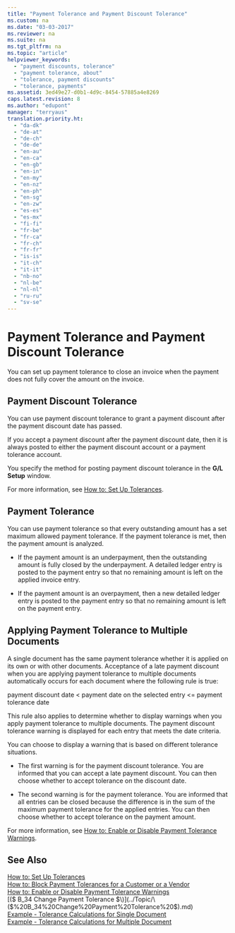 ```yaml
---
title: "Payment Tolerance and Payment Discount Tolerance"
ms.custom: na
ms.date: "03-03-2017"
ms.reviewer: na
ms.suite: na
ms.tgt_pltfrm: na
ms.topic: "article"
helpviewer_keywords: 
  - "payment discounts, tolerance"
  - "payment tolerance, about"
  - "tolerance, payment discounts"
  - "tolerance, payments"
ms.assetid: 3ed49e27-d0b1-4d9c-8454-57885a4e8269
caps.latest.revision: 8
ms.author: "edupont"
manager: "terryaus"
translation.priority.ht: 
  - "da-dk"
  - "de-at"
  - "de-ch"
  - "de-de"
  - "en-au"
  - "en-ca"
  - "en-gb"
  - "en-in"
  - "en-my"
  - "en-nz"
  - "en-ph"
  - "en-sg"
  - "en-zw"
  - "es-es"
  - "es-mx"
  - "fi-fi"
  - "fr-be"
  - "fr-ca"
  - "fr-ch"
  - "fr-fr"
  - "is-is"
  - "it-ch"
  - "it-it"
  - "nb-no"
  - "nl-be"
  - "nl-nl"
  - "ru-ru"
  - "sv-se"
---
```

# Payment Tolerance and Payment Discount Tolerance
You can set up payment tolerance to close an invoice when the payment does not fully cover the amount on the invoice.  
  
## Payment Discount Tolerance  
 You can use payment discount tolerance to grant a payment discount after the payment discount date has passed.  
  
 If you accept a payment discount after the payment discount date, then it is always posted to either the payment discount account or a payment tolerance account.  
  
 You specify the method for posting payment discount tolerance in the **G\/L Setup** window.  
  
 For more information, see [How to: Set Up Tolerances](../Finance/how-to-set-up-tolerances.md).  
  
## Payment Tolerance  
 You can use payment tolerance so that every outstanding amount has a set maximum allowed payment tolerance. If the payment tolerance is met, then the payment amount is analyzed.  
  
-   If the payment amount is an underpayment, then the outstanding amount is fully closed by the underpayment. A detailed ledger entry is posted to the payment entry so that no remaining amount is left on the applied invoice entry.  
  
-   If the payment amount is an overpayment, then a new detailed ledger entry is posted to the payment entry so that no remaining amount is left on the payment entry.  
  
## Applying Payment Tolerance to Multiple Documents  
 A single document has the same payment tolerance whether it is applied on its own or with other documents. Acceptance of a late payment discount when you are applying payment tolerance to multiple documents automatically occurs for each document where the following rule is true:  
  
 payment discount date \< payment date on the selected entry \<\= payment tolerance date  
  
 This rule also applies to determine whether to display warnings when you apply payment tolerance to multiple documents. The payment discount tolerance warning is displayed for each entry that meets the date criteria.  
  
 You can choose to display a warning that is based on different tolerance situations.  
  
-   The first warning is for the payment discount tolerance. You are informed that you can accept a late payment discount. You can then choose whether to accept tolerance on the discount date.  
  
-   The second warning is for the payment tolerance. You are informed that all entries can be closed because the difference is in the sum of the maximum payment tolerance for the applied entries. You can then choose whether to accept tolerance on the payment amount.  
  
 For more information, see [How to: Enable or Disable Payment Tolerance Warnings](../Finance/how-to-enable-or-disable-payment-tolerance-warnings.md).  
  
## See Also  
 [How to: Set Up Tolerances](../Finance/how-to-set-up-tolerances.md)   
 [How to: Block Payment Tolerances for a Customer or a Vendor](../Finance/how-to-block-payment-tolerances-for-a-customer-or-a-vendor.md)   
 [How to: Enable or Disable Payment Tolerance Warnings](../Finance/how-to-enable-or-disable-payment-tolerance-warnings.md)   
 [\($ B\_34 Change Payment Tolerance $\)](../Topic/\($%20B_34%20Change%20Payment%20Tolerance%20$\).md)   
 [Example  \- Tolerance Calculations for Single Document](../Finance/example----tolerance-calculations-for-single-document.md)   
 [Example  \- Tolerance Calculations for Multiple Document](../Finance/example----tolerance-calculations-for-multiple-document.md)